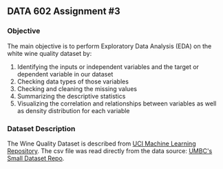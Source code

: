## DATA 602 Assignment #3

### Objective
The main objective is to perform Exploratory Data Analysis (EDA) on the white wine quality dataset by:
1. Identifying the inputs or independent variables and the target or dependent variable in our dataset
2. Checking data types of those variables
3. Checking and cleaning the missing values
4. Summarizing the descriptive statistics
5. Visualizing the correlation and relationships between variables as well as density distribution for each variable


### Dataset Description
The Wine Quality Dataset is described from [UCI Machine Learning Repository](https://archive.ics.uci.edu/ml/datasets/Wine+Quality). 
The csv file was read directly from the data source: [UMBC's Small Dataset Repo](https://raw.githubusercontent.com/UMBC-Data-Science/DATA602Datasets/main/winequality-white.csv).


